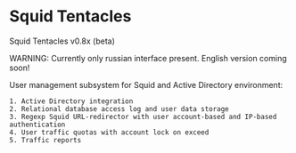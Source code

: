 # Squid Tentacles
Squid Tentacles v0.8x (beta)

WARNING: Currently only russian interface present. English version coming soon!

User management subsystem for Squid and Active Directory environment:

    1. Active Directory integration
    2. Relational database access log and user data storage
    3. Regexp Squid URL-redirector with user account-based and IP-based authentication
    4. User traffic quotas with account lock on exceed
    5. Traffic reports
